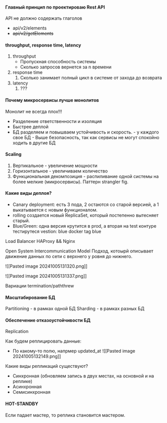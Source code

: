 #### Главный принцип по проектироваю Rest API 
API  не должно содержать глаголов
- api/v2/elements
- ~~api/v2/getElements~~

#### throughput, response time, latency
1.  throughput 
	- Пропускная способность системы
	- Сколько запросов вернется за n времени
2. response time
	1. Сколько занимает полный цикл в системе от захода до возврата
3. latency
	1. ???

#### Почему микросервисы лучше монолитов
Монолит не всегда плох!!!

- Разделение ответственности и изоляция
- Быстрее деплой 
- БД разделяем и повышваем устойчивость и скорость.
		- у каждого свое БД
		- Выше безопасность, так как сервисы не могут спокойно ходить в другие БД

#### Scaling
1. Вертикальное - увеличение мощности
2. Горизонтальное - увеличиваем количество
3. Функциональная декомпозиция - распиливание одной системы на более мелкие (микросервисы). Паттерн strangler fig.

#### Какие виды деплоя?
- Canary deployment: есть 3 пода, 2 остаются со старой версией, а 1 выкатывается с новым функционалом. 
- rolling создается новый ReplicaSet, который постепенно вытесняет старый.
- Blue/Green: одна версия крутится в prod, а вторая на test контуре тестирутеся
	vestion: blue
	docker tag blue

 
 Load Balancer HAProxy && Nginx

Open System Intercommunication Model
Подход, котоырй описывает движение данных по сети с верхнего у ровня до нижнего.

![[Pasted image 20241005131320.png]]

![[Pasted image 20241005131337.png]]

Вариации termination/paththrew

#### Масштабирование БД
Partitioning - в рамках одной БД
Sharding - в рамках разных БД

#### Обеспечение отказоустойчивости БД
Replication


Как будем реплицировать данные:
- По какому-то полю, напрмер updated_at
![[Pasted image 20241005132149.png]]

Какие виды репликаций существуют?
- Синхронная (обновляем запись в двух местах, на основной и на реплике)
- Асинхронная
- Семисинхронная

#### HOT-STANDBY
Если падает мастер, то реплика становится мастером.




